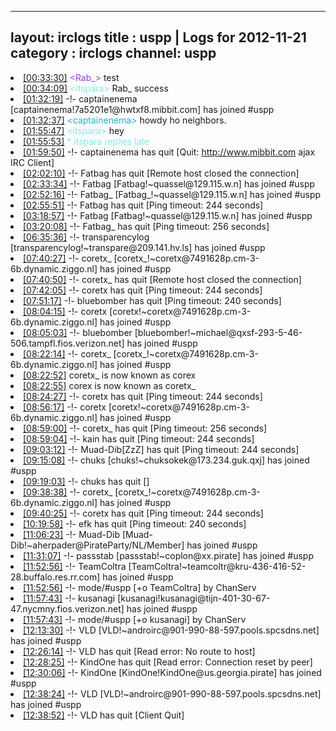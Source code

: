 
---
layout: irclogs
title : uspp | Logs for 2012-11-21
category : irclogs
channel: uspp
---
<li class="logitem"><a href="#00:33:30" name="00:33:30" class="time">[00:33:30]</a> <span class="person" style="color:#9742f1">&lt;Rab_&gt;</span> test </li>
<li class="logitem"><a href="#00:34:09" name="00:34:09" class="time">[00:34:09]</a> <span class="person" style="color:#7deee6">&lt;itspara&gt;</span>  Rab_ success  </li>
<li class="logitem"><a href="#01:32:19" name="01:32:19" class="time">[01:32:19]</a> -!- <span class="join">captainenema</span> [captainenema!7a5201e1@hwtxf8.mibbit.com] has joined #uspp </li>
<li class="logitem"><a href="#01:32:37" name="01:32:37" class="time">[01:32:37]</a> <span class="person" style="color:#17b6c8">&lt;captainenema&gt;</span> howdy ho neighbors. </li>
<li class="logitem"><a href="#01:55:47" name="01:55:47" class="time">[01:55:47]</a> <span class="person" style="color:#7deee6">&lt;itspara&gt;</span> hey </li>
<li class="logitem"><a href="#01:55:53" name="01:55:53" class="time">[01:55:53]</a> <span class="person" style="color:#7deee6">* itspara replies late</span> </li>
<li class="logitem"><a href="#01:59:50" name="01:59:50" class="time">[01:59:50]</a> -!- <span class="quit">captainenema</span> has quit [Quit: <a href="http://www.mibbit.com" target="_blank">http://www.mibbit.com</a> ajax IRC Client] </li>
<li class="logitem"><a href="#02:02:10" name="02:02:10" class="time">[02:02:10]</a> -!- <span class="quit">Fatbag</span> has quit [Remote host closed the connection] </li>
<li class="logitem"><a href="#02:33:34" name="02:33:34" class="time">[02:33:34]</a> -!- <span class="join">Fatbag</span> [Fatbag!~quassel@129.115.w.n] has joined #uspp </li>
<li class="logitem"><a href="#02:52:16" name="02:52:16" class="time">[02:52:16]</a> -!- <span class="join">Fatbag_</span> [Fatbag_!~quassel@129.115.w.n] has joined #uspp </li>
<li class="logitem"><a href="#02:55:51" name="02:55:51" class="time">[02:55:51]</a> -!- <span class="quit">Fatbag</span> has quit [Ping timeout: 244 seconds] </li>
<li class="logitem"><a href="#03:18:57" name="03:18:57" class="time">[03:18:57]</a> -!- <span class="join">Fatbag</span> [Fatbag!~quassel@129.115.w.n] has joined #uspp </li>
<li class="logitem"><a href="#03:20:08" name="03:20:08" class="time">[03:20:08]</a> -!- <span class="quit">Fatbag_</span> has quit [Ping timeout: 256 seconds] </li>
<li class="logitem"><a href="#06:35:36" name="06:35:36" class="time">[06:35:36]</a> -!- <span class="join">transparencylog</span> [transparencylog!~transpare@209.141.hv.ls] has joined #uspp </li>
<li class="logitem"><a href="#07:40:27" name="07:40:27" class="time">[07:40:27]</a> -!- <span class="join">coretx_</span> [coretx_!~coretx@7491628p.cm-3-6b.dynamic.ziggo.nl] has joined #uspp </li>
<li class="logitem"><a href="#07:40:50" name="07:40:50" class="time">[07:40:50]</a> -!- <span class="quit">coretx_</span> has quit [Remote host closed the connection] </li>
<li class="logitem"><a href="#07:42:05" name="07:42:05" class="time">[07:42:05]</a> -!- <span class="quit">coretx</span> has quit [Ping timeout: 244 seconds] </li>
<li class="logitem"><a href="#07:51:17" name="07:51:17" class="time">[07:51:17]</a> -!- <span class="quit">bluebomber</span> has quit [Ping timeout: 240 seconds] </li>
<li class="logitem"><a href="#08:04:15" name="08:04:15" class="time">[08:04:15]</a> -!- <span class="join">coretx</span> [coretx!~coretx@7491628p.cm-3-6b.dynamic.ziggo.nl] has joined #uspp </li>
<li class="logitem"><a href="#08:05:03" name="08:05:03" class="time">[08:05:03]</a> -!- <span class="join">bluebomber</span> [bluebomber!~michael@qxsf-293-5-46-506.tampfl.fios.verizon.net] has joined #uspp </li>
<li class="logitem"><a href="#08:22:14" name="08:22:14" class="time">[08:22:14]</a> -!- <span class="join">coretx_</span> [coretx_!~coretx@7491628p.cm-3-6b.dynamic.ziggo.nl] has joined #uspp </li>
<li class="logitem"><a href="#08:22:52" name="08:22:52" class="time">[08:22:52]</a> <span class="nick">coretx_</span> is now known as <span class="nick">corex</span> </li>
<li class="logitem"><a href="#08:22:55" name="08:22:55" class="time">[08:22:55]</a> <span class="nick">corex</span> is now known as <span class="nick">coretx_</span> </li>
<li class="logitem"><a href="#08:24:27" name="08:24:27" class="time">[08:24:27]</a> -!- <span class="quit">coretx</span> has quit [Ping timeout: 244 seconds] </li>
<li class="logitem"><a href="#08:56:17" name="08:56:17" class="time">[08:56:17]</a> -!- <span class="join">coretx</span> [coretx!~coretx@7491628p.cm-3-6b.dynamic.ziggo.nl] has joined #uspp </li>
<li class="logitem"><a href="#08:59:00" name="08:59:00" class="time">[08:59:00]</a> -!- <span class="quit">coretx_</span> has quit [Ping timeout: 256 seconds] </li>
<li class="logitem"><a href="#08:59:04" name="08:59:04" class="time">[08:59:04]</a> -!- <span class="quit">kain</span> has quit [Ping timeout: 244 seconds] </li>
<li class="logitem"><a href="#09:03:12" name="09:03:12" class="time">[09:03:12]</a> -!- <span class="quit">Muad-Dib[ZzZ]</span> has quit [Ping timeout: 244 seconds] </li>
<li class="logitem"><a href="#09:15:08" name="09:15:08" class="time">[09:15:08]</a> -!- <span class="join">chuks</span> [chuks!~chuksokek@173.234.guk.qxj] has joined #uspp </li>
<li class="logitem"><a href="#09:19:03" name="09:19:03" class="time">[09:19:03]</a> -!- <span class="quit">chuks</span> has quit [] </li>
<li class="logitem"><a href="#09:38:38" name="09:38:38" class="time">[09:38:38]</a> -!- <span class="join">coretx_</span> [coretx_!~coretx@7491628p.cm-3-6b.dynamic.ziggo.nl] has joined #uspp </li>
<li class="logitem"><a href="#09:40:25" name="09:40:25" class="time">[09:40:25]</a> -!- <span class="quit">coretx</span> has quit [Ping timeout: 244 seconds] </li>
<li class="logitem"><a href="#10:19:58" name="10:19:58" class="time">[10:19:58]</a> -!- <span class="quit">efk</span> has quit [Ping timeout: 240 seconds] </li>
<li class="logitem"><a href="#11:06:23" name="11:06:23" class="time">[11:06:23]</a> -!- <span class="join">Muad-Dib</span> [Muad-Dib!~aherpader@PirateParty/NL/Member] has joined #uspp </li>
<li class="logitem"><a href="#11:31:07" name="11:31:07" class="time">[11:31:07]</a> -!- <span class="join">passstab</span> [passstab!~coplon@xx.pirate] has joined #uspp </li>
<li class="logitem"><a href="#11:52:56" name="11:52:56" class="time">[11:52:56]</a> -!- <span class="join">TeamColtra</span> [TeamColtra!~teamcoltr@kru-436-416-52-28.buffalo.res.rr.com] has joined #uspp </li>
<li class="logitem"><a href="#11:52:56" name="11:52:56" class="time">[11:52:56]</a> -!- mode/<span class="mode">#uspp</span> [+o TeamColtra] by ChanServ </li>
<li class="logitem"><a href="#11:57:43" name="11:57:43" class="time">[11:57:43]</a> -!- <span class="join">kusanagi</span> [kusanagi!kusanagi@tijn-401-30-67-47.nycmny.fios.verizon.net] has joined #uspp </li>
<li class="logitem"><a href="#11:57:43" name="11:57:43" class="time">[11:57:43]</a> -!- mode/<span class="mode">#uspp</span> [+o kusanagi] by ChanServ </li>
<li class="logitem"><a href="#12:13:30" name="12:13:30" class="time">[12:13:30]</a> -!- <span class="join">VLD</span> [VLD!~androirc@901-990-88-597.pools.spcsdns.net] has joined #uspp </li>
<li class="logitem"><a href="#12:26:14" name="12:26:14" class="time">[12:26:14]</a> -!- <span class="quit">VLD</span> has quit [Read error: No route to host] </li>
<li class="logitem"><a href="#12:28:25" name="12:28:25" class="time">[12:28:25]</a> -!- <span class="quit">KindOne</span> has quit [Read error: Connection reset by peer] </li>
<li class="logitem"><a href="#12:30:06" name="12:30:06" class="time">[12:30:06]</a> -!- <span class="join">KindOne</span> [KindOne!KindOne@us.georgia.pirate] has joined #uspp </li>
<li class="logitem"><a href="#12:38:24" name="12:38:24" class="time">[12:38:24]</a> -!- <span class="join">VLD</span> [VLD!~androirc@901-990-88-597.pools.spcsdns.net] has joined #uspp </li>
<li class="logitem"><a href="#12:38:52" name="12:38:52" class="time">[12:38:52]</a> -!- <span class="quit">VLD</span> has quit [Client Quit] </li>


